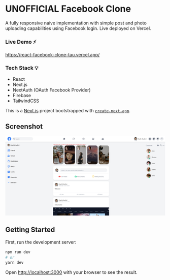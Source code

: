 # UNOFFICIAL Facebook Clone
A fully responsive naive implementation with simple post and photo uploading capabilities using Facebook login. Live deployed on Vercel.

### Live Demo ⚡
https://react-facebook-clone-tau.vercel.app/

### Tech Stack 💡
- React
- Next.js
- NextAuth (OAuth Facebook Provider)
- Firebase
- TailwindCSS

This is a [Next.js](https://nextjs.org/) project bootstrapped with [`create-next-app`](https://github.com/vercel/next.js/tree/canary/packages/create-next-app).

## Screenshot

![](sreenshot.png)

## Getting Started

First, run the development server:

```bash
npm run dev
# or
yarn dev
```

Open [http://localhost:3000](http://localhost:3000) with your browser to see the result.